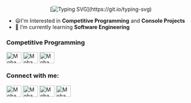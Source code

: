<div align="center">
    
[![Typing SVG](https://readme-typing-svg.demolab.com?font=Fira+Code&size=35&pause=500&color=36BCF7FF&center=true&vCenter=true&width=500&height=70&lines=Hi+There!+👋;I'm+Mohammed+Salem!;+Computer+Science+student;ECPC+Finalist;;)](https://git.io/typing-svg)

</div>

- 😃I'm Interested in **Competitive Programming** and **Console Projects**
- 🌱 I’m currently learning **Software Engineering**

<h3 align="left">Competitive Programming</h3>
<p align="left">

<a 
    href="[https://codeforces.com/profile/islam_imad](https://codeforces.com/profile/-SOLOM-)" 
    target="blank"><img align="center" 
    src="https://raw.githubusercontent.com/rahuldkjain/github-profile-readme-generator/master/src/images/icons/Social/codeforces.svg" alt="Mohammed_Salem" 
    height="30" width="40" 
/></a>
<a 
    href="https://atcoder.jp/users/MoSaL" 
    target="blank"><img align="center" 
    src="https://img.atcoder.jp/assets/top/img/logo_bk.svg" 
    alt="Mohammed_Salem" 
    height="30" width="40" 
/></a>
<a href="https://leetcode.com/u/MoSalem_88V/" target="blank">
    <img align="center" 
    src="https://raw.githubusercontent.com/rahuldkjain/github-profile-readme-generator/master/src/images/icons/Social/leet-code.svg" alt="Mohammed_Salem" 
    height="30" width="40"
/></a>
</p>

<h3 align="left">Connect with me:</h3>
<p align="left">
<a  
    href="https://x.com/MoSalem_v" 
    target="blank">
    <img align="center" 
    src="https://raw.githubusercontent.com/rahuldkjain/github-profile-readme-generator/master/src/images/icons/Social/twitter.svg" 
    alt="Mohamed_Salem" 
    height="30" 
    width="40" 
/></a>
<a href="https://www.linkedin.com/in/mohammed-salem-3217b3225/" target="blank">
    <img align="center" 
    src="https://raw.githubusercontent.com/rahuldkjain/github-profile-readme-generator/master/src/images/icons/Social/linked-in-alt.svg" 
    alt="Mohamed_Salem" 
    height="30" width="40" 
/></a>
<a href="https://www.facebook.com/mohammed.salem.512969/" target="blank">
    <img align="center" 
    src="https://raw.githubusercontent.com/rahuldkjain/github-profile-readme-generator/master/src/images/icons/Social/facebook.svg" 
    alt="Mohammed_Salem" 
    height="30" width="40" 
/></a>
    <a href="https://www.instagram.com/m.salem_88v/" target="blank">
    <img align="center" 
    src="https://raw.githubusercontent.com/rahuldkjain/github-profile-readme-generator/master/src/images/icons/Social/instagram.svg" 
    alt="Mohammed_Salem" 
    height="30" width="40" 
/></a>
</p>
<!-- <hr/>
<h2 align="center">⚡ Stats ⚡</h2>
<p align="center"><img align="center" src="https://github-readme-streak-stats.herokuapp.com/?user=mohamedsalem21v" alt="Mohamed_Salem" /></p> -->
